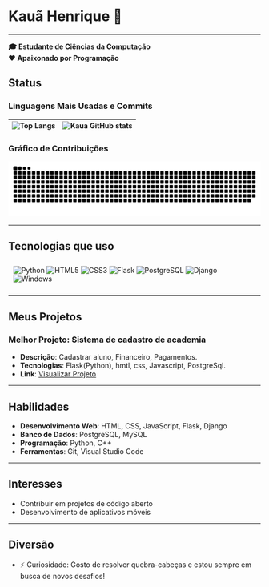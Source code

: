 # Kauã Henrique 👋


---

**🎓 Estudante de Ciências da Computação**  
**❤️ Apaixonado por Programação**
## Status

### Linguagens Mais Usadas e Commits

| ![Top Langs](https://github-readme-stats.vercel.app/api/top-langs/?username=KauaHenrique-neclon&langs_count=5&theme=material-palenight) | ![Kaua GitHub stats](https://github-readme-stats.vercel.app/api?username=KauaHenrique-neclon&show_icons=true&theme=material-palenight) |
|---|---|


### Gráfico de Contribuições
![Gráfico de Contribuições](https://raw.githubusercontent.com/platane/snk/output/github-contribution-grid-snake.svg)

---

## Tecnologias que uso
<div style="display:inline-block; margin: 10px;">
  <img alt="Python" src="https://img.shields.io/badge/Python-3776AB?style=for-the-badge&logo=python&logoColor=white" />
  <img alt="HTML5" src="https://img.shields.io/badge/HTML5-E34F26?style=for-the-badge&logo=html5&logoColor=white" />
  <img alt="CSS3" src="https://img.shields.io/badge/CSS3-1572B6?style=for-the-badge&logo=css3&logoColor=white" />
  <img alt="Flask" src="https://img.shields.io/badge/Flask-000000?style=for-the-badge&logo=flask&logoColor=white" />
  <img alt="PostgreSQL" src="https://img.shields.io/badge/PostgreSQL-316192?style=for-the-badge&logo=postgresql&logoColor=white" />
  <img alt="Django" src="https://img.shields.io/badge/Django-092E20?style=for-the-badge&logo=django&logoColor=white" />
  <img alt="Windows" src="https://img.shields.io/badge/Windows-0078D6?style=for-the-badge&logo=windows&logoColor=white" />
</div>

---

## Meus Projetos
### Melhor Projeto: Sistema de cadastro de academia
- **Descrição**: Cadastrar aluno, Financeiro, Pagamentos.
- **Tecnologias**: Flask(Python), hmtl, css, Javascript, PostgreSql.
- **Link**: [Visualizar Projeto](https://github.com/KauaHenrique-neclon/cadastro-academia)

---


## Habilidades
- **Desenvolvimento Web**: HTML, CSS, JavaScript, Flask, Django
- **Banco de Dados**: PostgreSQL, MySQL
- **Programação**: Python, C++
- **Ferramentas**: Git, Visual Studio Code

---

## Interesses
- Contribuir em projetos de código aberto
- Desenvolvimento de aplicativos móveis


---

## Diversão
- ⚡ Curiosidade: Gosto de resolver quebra-cabeças e estou sempre em busca de novos desafios!

<!--

Aqui estão algumas ideias para começar:

- 🔭 Estou atualmente trabalhando em ...
- 🌱 Estou aprendendo sobre ...
- 👯 Estou interessado em colaborar em ...
- 🤔 Estou buscando ajuda com ...
-->

